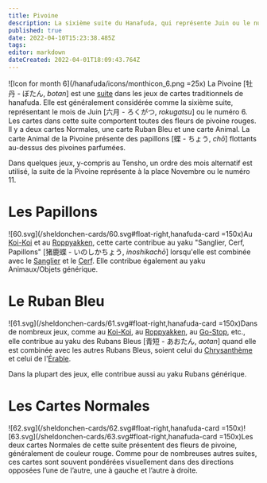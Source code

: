 ```yaml
---
title: Pivoine
description: La sixième suite du Hanafuda, qui représente Juin ou le numéro 6
published: true
date: 2022-04-10T15:23:38.485Z
tags: 
editor: markdown
dateCreated: 2022-04-01T18:09:43.764Z
---
```


![Icon for month 6](/hanafuda/icons/monthicon_6.png =25x) La Pivoine [牡丹 - ぼたん, *botan*] est une [suite](/fr/hanafuda/guide/suites) dans les jeux de cartes traditionnels de hanafuda. Elle est généralement considérée comme la sixième suite, représentant le mois de Juin [六月	- ろくがつ,	*rokugatsu*] ou le numéro 6. Les cartes dans cette suite comportent toutes des fleurs de pivoine rouges. Il y a deux cartes Normales, une carte Ruban Bleu et une carte Animal. La carte Animal de la Pivoine présente des papillons [蝶 - ちょう, *chō*] flottants au-dessus des pivoines parfumées.

Dans quelques jeux, y-compris au Tensho, un ordre des mois alternatif est utilisé, la suite de la Pivoine représente à la place Novembre ou le numéro 11.

# Les Papillons
![60.svg](/sheldonchen-cards/60.svg#float-right,hanafuda-card =150x)Au [Koi-Koi](/en/hanafuda/games/koi-koi) et au [Roppyakken](/en/hanafuda/games/roppyakken), cette carte contribue au yaku "Sanglier, Cerf, Papillons" [猪鹿蝶 - いのしかちょう, *inoshikachō*] lorsqu'elle est combinée avec le [Sanglier](/fr/hanafuda/guide/Lespédéza#le-sanglier) et le [Cerf](/fr/hanafuda/guide/Érable#le-cerf). Elle contribue également au yaku Animaux/Objets générique. 

# Le Ruban Bleu
![61.svg](/sheldonchen-cards/61.svg#float-right,hanafuda-card =150x)Dans de nombreux jeux, comme au [Koi-Koi](/en/hanafuda/games/koi-koi), au [Roppyakken](/en/hanafuda/games/roppyakken), au [Go-Stop](/en/hanafuda/games/go-stop), etc., elle contribue au yaku des Rubans Bleus [青短 - あおたん, *aotan*] quand elle est combinée avec les autres Rubans Bleus, soient celui du [Chrysanthème](/fr/hanafuda/guide/Chrysanthème#le-ruban-bleu) et celui de l'[Érable](/fr/hanafuda/guide/Érable#le-ruban-bleu). 

Dans la plupart des jeux, elle contribue aussi au yaku Rubans générique.

# Les Cartes Normales
![62.svg](/sheldonchen-cards/62.svg#float-right,hanafuda-card =150x)![63.svg](/sheldonchen-cards/63.svg#float-right,hanafuda-card =150x)Les deux cartes Normales de cette suite présentent des fleurs de pivoine, généralement de couleur rouge. Comme pour de nombreuses autres suites, ces cartes sont souvent pondérées visuellement dans des directions opposées l’une de l’autre, une à gauche et l’autre à droite.